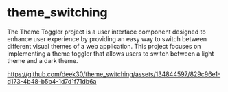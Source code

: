 # theme_switching
The Theme Toggler project is a user interface component designed to enhance user experience by providing an easy way to switch between different visual themes of a web application. This project focuses on implementing a theme toggler that allows users to switch between a light theme and a dark theme.

https://github.com/deek30/theme_switching/assets/134844597/829c96e1-d173-4b48-b5b4-1d7d1f71db6a

